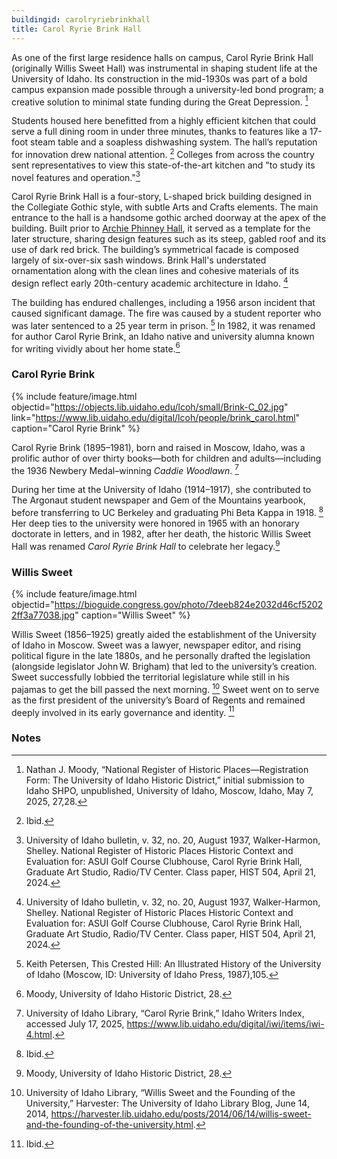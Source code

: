 ```yaml
---
buildingid: carolryriebrinkhall
title: Carol Ryrie Brink Hall
---
```


As one of the first large residence halls on campus, Carol Ryrie Brink Hall (originally Willis Sweet Hall) was instrumental in shaping student life at the University of Idaho. Its construction in the mid-1930s was part of a bold campus expansion made possible through a university-led bond program; a creative solution to minimal state funding during the Great Depression. [^1]

Students housed here benefitted from a highly efficient kitchen that could serve a full dining room in under three minutes, thanks to features like a 17-foot steam table and a soapless dishwashing system. The hall’s reputation for innovation drew national attention. [^2] Colleges from across the country sent representatives to view this state-of-the-art kitchen and "to study its novel features and operation."[^3] 

Carol Ryrie Brink Hall is a four-story, L-shaped brick building designed in the Collegiate Gothic style, with subtle Arts and Crafts elements. The main entrance to the hall is a handsome gothic arched doorway at the apex of the building. Built prior to [Archie Phinney Hall](/digital/campus/buildings/archiephinneyhall), it served as a template for the later structure, sharing design features such as its steep, gabled roof and its use of dark red brick. The building’s symmetrical facade is composed largely of six-over-six sash windows. Brink Hall's understated ornamentation along with the clean lines and cohesive materials of its design reflect early 20th-century academic architecture in Idaho. [^3]

The building has endured challenges, including a 1956 arson incident that caused significant damage. The fire was caused by a student reporter who was later sentenced to a 25 year term in prison. [^4] In 1982, it was renamed for author Carol Ryrie Brink, an Idaho native and university alumna known for writing vividly about her home state.[^5] 

### Carol Ryrie Brink 

{% include feature/image.html objectid="https://objects.lib.uidaho.edu/lcoh/small/Brink-C_02.jpg" link="https://www.lib.uidaho.edu/digital/lcoh/people/brink_carol.html" caption="Carol Ryrie Brink" %}

Carol Ryrie Brink (1895–1981), born and raised in Moscow, Idaho, was a prolific author of over thirty books—both for children and adults—including the 1936 Newbery Medal–winning *Caddie Woodlawn*. [^6] 

During her time at the University of Idaho (1914–1917), she contributed to The Argonaut student newspaper and Gem of the Mountains yearbook, before transferring to UC Berkeley and graduating Phi Beta Kappa in 1918. [^7] Her deep ties to the university were honored in 1965 with an honorary doctorate in letters, and in 1982, after her death, the historic Willis Sweet Hall was renamed *Carol Ryrie Brink Hall* to celebrate her legacy.[^8]

### Willis Sweet

{% include feature/image.html objectid="https://bioguide.congress.gov/photo/7deeb824e2032d46cf52022ff3a77038.jpg" caption="Willis Sweet" %} 

Willis Sweet (1856–1925) greatly aided the establishment of the University of Idaho in Moscow. Sweet was a lawyer, newspaper editor, and rising political figure in the late 1880s, and he personally drafted the legislation (alongside legislator John W. Brigham) that led to the university’s creation. Sweet successfully lobbied the territorial legislature while still in his pajamas to get the bill passed the next morning. [^9] Sweet went on to serve as the first president of the university’s Board of Regents and remained deeply involved in its early governance and identity. [^10]

### Notes 

[^1]: Nathan J. Moody, “National Register of Historic Places—Registration Form: The University of Idaho Historic District,” initial submission to Idaho SHPO, unpublished, University of Idaho, Moscow, Idaho, May 7, 2025, 27,28. 
[^2]: Ibid. 
[^3]: University of Idaho bulletin, v. 32, no. 20, August 1937, Walker-Harmon, Shelley. National Register of Historic Places Historic Context and Evaluation for: ASUI Golf Course Clubhouse, Carol Ryrie Brink Hall, Graduate Art Studio, Radio/TV Center. Class paper, HIST 504, April 21, 2024. 
[^4]: Keith Petersen, This Crested Hill: An Illustrated History of the University of Idaho (Moscow, ID: University of Idaho Press, 1987),105.
[^5]: Moody, University of Idaho Historic District, 28. 
[^6]: University of Idaho Library, “Carol Ryrie Brink,” Idaho Writers Index, accessed July 17, 2025, https://www.lib.uidaho.edu/digital/iwi/items/iwi-4.html. 
[^7]: Ibid. 
[^8]: Moody, University of Idaho Historic District, 28. 
[^9]: University of Idaho Library, “Willis Sweet and the Founding of the University,” Harvester: The University of Idaho Library Blog, June 14, 2014, https://harvester.lib.uidaho.edu/posts/2014/06/14/willis-sweet-and-the-founding-of-the-university.html. 
[^10]: Ibid. 

